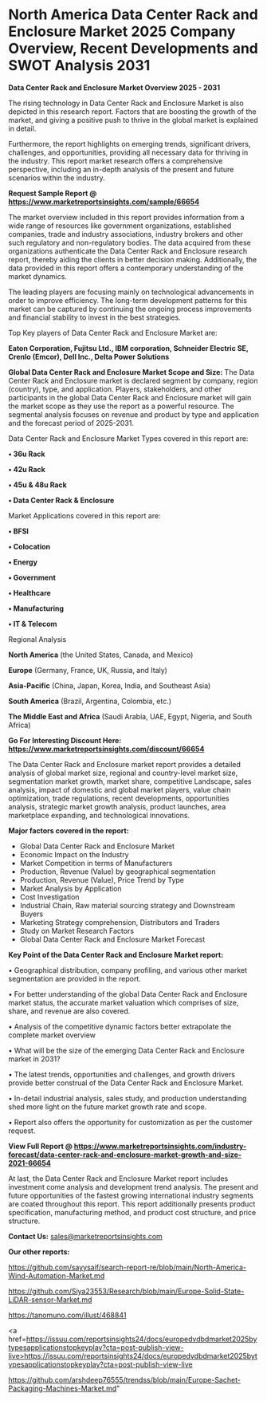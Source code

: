 # North America Data Center Rack and Enclosure Market 2025 Company Overview, Recent Developments and SWOT Analysis 2031

<Strong> Data Center Rack and Enclosure Market Overview 2025 - 2031</strong>

The rising technology in Data Center Rack and Enclosure Market is also depicted in this research report. Factors that are boosting the growth of the market, and giving a positive push to thrive in the global market is explained in detail.

Furthermore, the report highlights on emerging trends, significant drivers, challenges, and opportunities, providing all necessary data for thriving in the industry. This report market research offers a comprehensive perspective, including an in-depth analysis of the present and future scenarios within the industry.

<strong>Request Sample Report @ <a href=https://www.marketreportsinsights.com/sample/66654>https://www.marketreportsinsights.com/sample/66654</a></strong>

The market overview included in this report provides information from a wide range of resources like government organizations, established companies, trade and industry associations, industry brokers and other such regulatory and non-regulatory bodies. The data acquired from these organizations authenticate the Data Center Rack and Enclosure research report, thereby aiding the clients in better decision making. Additionally, the data provided in this report offers a contemporary understanding of the market dynamics.

The leading players are focusing mainly on technological advancements in order to improve efficiency. The long-term development patterns for this market can be captured by continuing the ongoing process improvements and financial stability to invest in the best strategies.

Top Key players of Data Center Rack and Enclosure Market are:

<strong>Eaton Corporation, Fujitsu Ltd., IBM corporation, Schneider Electric SE, Crenlo (Emcor), Dell Inc., Delta Power Solutions</strong>

<strong><b>Global Data Center Rack and Enclosure Market Scope and Size:</b></strong>
The Data Center Rack and Enclosure market is declared segment by company, region (country), type, and application. Players, stakeholders, and other participants in the global Data Center Rack and Enclosure market will gain the market scope as they use the report as a powerful resource. The segmental analysis focuses on revenue and product by type and application and the forecast period of 2025-2031.

Data Center Rack and Enclosure Market Types covered in this report are:

<strong>• 36u Rack

• 42u Rack

• 45u & 48u Rack

• Data Center Rack & Enclosure</strong>

Market Applications covered in this report are:

<strong>• BFSI

• Colocation

• Energy

• Government

• Healthcare

• Manufacturing

• IT & Telecom</strong> 

Regional Analysis

<strong>North America</strong> (the United States, Canada, and Mexico)

<strong>Europe</strong> (Germany, France, UK, Russia, and Italy)

<strong>Asia-Pacific</strong> (China, Japan, Korea, India, and Southeast Asia)

<strong>South America</strong> (Brazil, Argentina, Colombia, etc.)

<strong>The Middle East and Africa</strong> (Saudi Arabia, UAE, Egypt, Nigeria, and South Africa)

<strong>Go For Interesting Discount Here: <a href=https://www.marketreportsinsights.com/discount/66654>https://www.marketreportsinsights.com/discount/66654</a></strong>

The Data Center Rack and Enclosure market report provides a detailed analysis of global market size, regional and country-level market size, segmentation market growth, market share, competitive Landscape, sales analysis, impact of domestic and global market players, value chain optimization, trade regulations, recent developments, opportunities analysis, strategic market growth analysis, product launches, area marketplace expanding, and technological innovations.

<strong><b>Major factors covered in the report:</b></strong>
<ul>
  <li>Global Data Center Rack and Enclosure Market </li>
  <li>Economic Impact on the Industry</li>
  <li>Market Competition in terms of Manufacturers</li>
  <li>Production, Revenue (Value) by geographical segmentation</li>
  <li>Production, Revenue (Value), Price Trend by Type</li>
  <li>Market Analysis by Application</li>
  <li>Cost Investigation</li>
  <li>Industrial Chain, Raw material sourcing strategy and Downstream Buyers</li>
  <li>Marketing Strategy comprehension, Distributors and Traders</li>
  <li>Study on Market Research Factors</li>
  <li>Global Data Center Rack and Enclosure Market Forecast</li>
</ul>

<strong><b>Key Point of the Data Center Rack and Enclosure Market report:</b></strong>

• Geographical distribution, company profiling, and various other market segmentation are provided in the report.

• For better understanding of the global Data Center Rack and Enclosure market status, the accurate market valuation which comprises of size, share, and revenue are also covered.

• Analysis of the competitive dynamic factors better extrapolate the complete market overview

• What will be the size of the emerging Data Center Rack and Enclosure market in 2031?

• The latest trends, opportunities and challenges, and growth drivers provide better construal of the Data Center Rack and Enclosure Market.

• In-detail industrial analysis, sales study, and production understanding shed more light on the future market growth rate and scope.

• Report also offers the opportunity for customization as per the customer request.

<strong><b>View Full Report @ <a href=https://www.marketreportsinsights.com/industry-forecast/data-center-rack-and-enclosure-market-growth-and-size-2021-66654>https://www.marketreportsinsights.com/industry-forecast/data-center-rack-and-enclosure-market-growth-and-size-2021-66654</a></b></strong>


At last, the Data Center Rack and Enclosure Market report includes investment come analysis and development trend analysis. The present and future opportunities of the fastest growing international industry segments are coated throughout this report. This report additionally presents product specification, manufacturing method, and product cost structure, and price structure.

<strong>Contact Us:</strong>
sales@marketreportsinsights.com

<strong>Our other reports:</strong>

<a href=https://github.com/sayysaif/search-report-re/blob/main/North-America-Wind-Automation-Market.md>https://github.com/sayysaif/search-report-re/blob/main/North-America-Wind-Automation-Market.md</a>

<a href=https://github.com/Siya23553/Research/blob/main/Europe-Solid-State-LiDAR-sensor-Market.md>https://github.com/Siya23553/Research/blob/main/Europe-Solid-State-LiDAR-sensor-Market.md</a>

<a href=https://tanomuno.com/illust/468841>https://tanomuno.com/illust/468841</a>

<a href=https://issuu.com/reportsinsights24/docs/europedvdbdmarket2025bytypesapplicationstopkeyplay?cta=post-publish-view-live>https://issuu.com/reportsinsights24/docs/europedvdbdmarket2025bytypesapplicationstopkeyplay?cta=post-publish-view-live</a>

<a href=https://github.com/arshdeep76555/trendss/blob/main/Europe-Sachet-Packaging-Machines-Market.md>https://github.com/arshdeep76555/trendss/blob/main/Europe-Sachet-Packaging-Machines-Market.md</a>"
